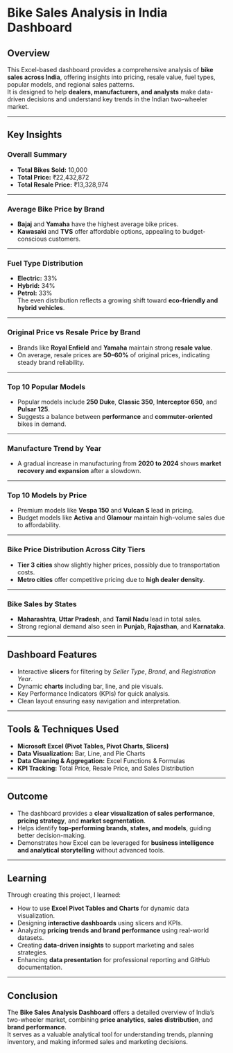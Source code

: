 # **Bike Sales Analysis in India Dashboard**

##  Overview
This Excel-based dashboard provides a comprehensive analysis of **bike sales across India**, offering insights into pricing, resale value, fuel types, popular models, and regional sales patterns.  
It is designed to help **dealers, manufacturers, and analysts** make data-driven decisions and understand key trends in the Indian two-wheeler market.

---

## **Key Insights**

### **Overall Summary**
- **Total Bikes Sold:** 10,000  
- **Total Price:** ₹22,432,872  
- **Total Resale Price:** ₹13,328,974  

---

### **Average Bike Price by Brand**
- **Bajaj** and **Yamaha** have the highest average bike prices.
- **Kawasaki** and **TVS** offer affordable options, appealing to budget-conscious customers.

---

### **Fuel Type Distribution**
- **Electric:** 33%  
- **Hybrid:** 34%  
- **Petrol:** 33%  
   The even distribution reflects a growing shift toward **eco-friendly and hybrid vehicles**.

---

### **Original Price vs Resale Price by Brand**
- Brands like **Royal Enfield** and **Yamaha** maintain strong **resale value**.
- On average, resale prices are **50–60%** of original prices, indicating steady brand reliability.

---

### **Top 10 Popular Models**
- Popular models include **250 Duke**, **Classic 350**, **Interceptor 650**, and **Pulsar 125**.
- Suggests a balance between **performance** and **commuter-oriented** bikes in demand.

---

### **Manufacture Trend by Year**
- A gradual increase in manufacturing from **2020 to 2024** shows **market recovery and expansion** after a slowdown.

---

### **Top 10 Models by Price**
- Premium models like **Vespa 150** and **Vulcan S** lead in pricing.
- Budget models like **Activa** and **Glamour** maintain high-volume sales due to affordability.

---

### **Bike Price Distribution Across City Tiers**
- **Tier 3 cities** show slightly higher prices, possibly due to transportation costs.
- **Metro cities** offer competitive pricing due to **high dealer density**.

---

### **Bike Sales by States**
- **Maharashtra**, **Uttar Pradesh**, and **Tamil Nadu** lead in total sales.
- Strong regional demand also seen in **Punjab**, **Rajasthan**, and **Karnataka**.

---

## **Dashboard Features**
- Interactive **slicers** for filtering by *Seller Type*, *Brand*, and *Registration Year*.
- Dynamic **charts** including bar, line, and pie visuals.
- Key Performance Indicators (KPIs) for quick analysis.
- Clean layout ensuring easy navigation and interpretation.

---

## **Tools & Techniques Used**
- **Microsoft Excel (Pivot Tables, Pivot Charts, Slicers)**
- **Data Visualization:** Bar, Line, and Pie Charts  
- **Data Cleaning & Aggregation:** Excel Functions & Formulas  
- **KPI Tracking:** Total Price, Resale Price, and Sales Distribution  

---

## **Outcome**
- The dashboard provides a **clear visualization of sales performance**, **pricing strategy**, and **market segmentation**.  
- Helps identify **top-performing brands, states, and models**, guiding better decision-making.  
- Demonstrates how Excel can be leveraged for **business intelligence and analytical storytelling** without advanced tools.

---

## **Learning**
Through creating this project, I learned:
- How to use **Excel Pivot Tables and Charts** for dynamic data visualization.
- Designing **interactive dashboards** using slicers and KPIs.  
- Analyzing **pricing trends and brand performance** using real-world datasets.  
- Creating **data-driven insights** to support marketing and sales strategies.  
- Enhancing **data presentation** for professional reporting and GitHub documentation.

---

## **Conclusion**
The **Bike Sales Analysis Dashboard** offers a detailed overview of India’s two-wheeler market, combining **price analytics**, **sales distribution**, and **brand performance**.  
It serves as a valuable analytical tool for understanding trends, planning inventory, and making informed sales and marketing decisions.




